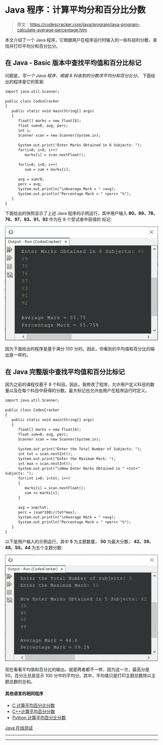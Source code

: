 # Java 程序：计算平均分和百分比分数

> 原文：<https://codescracker.com/java/program/java-program-calculate-average-percentage.htm>

本文介绍了一个 Java 程序，它根据用户在程序运行时输入的一些科目的分数，查找并打印平均分和百分比分。

## 在 Java - Basic 版本中查找平均值和百分比标记

问题是，*写一个 Java 程序，根据 8 科收到的分数求平均分和百分比分。* 下面给出的程序是它的答案:

```
import java.util.Scanner;

public class CodesCracker
{
   public static void main(String[] args)
   {
      float[] marks = new float[8];
      float sum=0, avg, perc;
      int i;
      Scanner scan = new Scanner(System.in);

      System.out.print("Enter Marks Obtained in 8 Subjects: ");
      for(i=0; i<8; i++)
         marks[i] = scan.nextFloat();

      for(i=0; i<8; i++)
         sum = sum + marks[i];

      avg = sum/8;
      perc = avg;
      System.out.println("\nAverage Mark = " +avg);
      System.out.println("Percentage Mark = " +perc+ "%");
   }
}
```

下面给出的快照显示了上述 Java 程序的示例运行，其中用户输入 **80、89、78、76、97、83、91、92** 作为在 8 个受试者中获得的 标记:

![Java Program calculate average percentage marks](img/9600da41fb96d676d9762bf116a7fb83.png)

因为下面给出的程序是基于满分 100 分的。因此，你看到的平均值和百分比的输出是一样的。

## 在 Java 完整版中查找平均值和百分比标记

因为之前的课程仅基于 8 个科目。因此，我修改了程序，允许用户定义科目的数量以及在每个科目中获得的分数。最大标记也允许由用户在程序运行时定义。

```
import java.util.Scanner;

public class CodesCracker
{
   public static void main(String[] args)
   {
      float[] marks = new float[8];
      float sum=0, avg, perc;
      Scanner scan = new Scanner(System.in);

      System.out.print("Enter the Total Number of Subjects: ");
      int tot = scan.nextInt();
      System.out.print("Enter the Maximum Mark: ");
      int max = scan.nextInt();
      System.out.print("\nNow Enter Marks Obtained in " +tot+" Subjects: ");
      for(int i=0; i<tot; i++)
      {
         marks[i] = scan.nextFloat();
         sum += marks[i];
      }

      avg = sum/tot;
      perc = (sum*100)/(tot*max);
      System.out.println("\nAverage Mark = " +avg);
      System.out.println("Percentage Mark = " +perc+ "%");
   }
}
```

以下是用户输入的示例运行，其中 **5** 为主题数量， **50** 为最大分数， **42、39、48、50、44** 为五个主题分数:

![java find average percentage marks](img/5866e9c0e98695e9a7561a7b28c580ef.png)

现在看看平均值和百分比的输出。就是两者都不一样，因为这一次，最高分是 50。百分比总是显示 100 分中的平均分。其中，平均值只是打印主题总数除以主题总数的总和。

#### 其他语言的相同程序

*   [C 计算平均百分比分数](/c/program/c-program-calculate-average-percentage.htm)
*   [C++计算平均百分分数](/cpp/program/cpp-program-calculate-average-percentage.htm)
*   [Python 计算平均百分比分数](/python/program/python-program-calculate-average-percentage-marks.htm)

[Java 在线测试](/exam/showtest.php?subid=1)

* * *

* * *